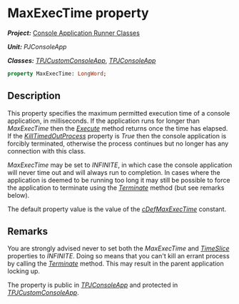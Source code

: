 # MaxExecTime property

***Project:*** [Console Application Runner Classes](../API.md)

***Unit:*** _PJConsoleApp_

***Classes:*** [_TPJCustomConsoleApp_](./TPJCustomConsoleApp.md), [_TPJConsoleApp_](./TPJConsoleApp.md)

```pascal
property MaxExecTime: LongWord;
```

## Description

This property specifies the maximum permitted execution time of a console application, in milliseconds. If the application runs for longer than _MaxExecTime_ then the [_Execute_](./TPJCustomConsoleApp-Execute.md) method returns once the time has elapsed. If the [_KillTimedOutProcess_](./TPJCustomConsoleApp-KillTimedOutProcess.md) property is _True_ then the console application is forcibly terminated, otherwise the process continues but no longer has any connection with this class.

_MaxExecTime_ may be set to _INFINITE_, in which case the console application will never time out and will always run to completion. In cases where the application is deemed to be running too long it may still be possible to force the application to terminate using the [_Terminate_](./TPJCustomConsoleApp-Terminate.md) method (but see remarks below).

The default property value is the value of the [_cDefMaxExecTime_](./Constants.md#cdefmaxexectime) constant.

## Remarks

You are strongly advised never to set both the _MaxExecTime_ and [_TimeSlice_](./TPJCustomConsoleApp-TimeSlice.md) properties to _INFINITE_. Doing so means that you can't kill an errant process by calling the [_Terminate_](./TPJCustomConsoleApp-Terminate.md) method. This may result in the parent application locking up.

The property is public in [_TPJConsoleApp_](./TPJConsoleApp.md) and protected in [_TPJCustomConsoleApp_](./TPJCustomConsoleApp.md).
